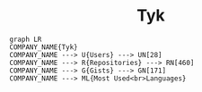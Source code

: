 <h1 align="center">Tyk</h1>

```mermaid
graph LR
COMPANY_NAME{Tyk}
COMPANY_NAME ---> U{Users} ---> UN[28]
COMPANY_NAME ---> R{Repositories} ---> RN[460]
COMPANY_NAME ---> G{Gists} ---> GN[171]
COMPANY_NAME ---> ML{Most Used<br>Languages}
```
